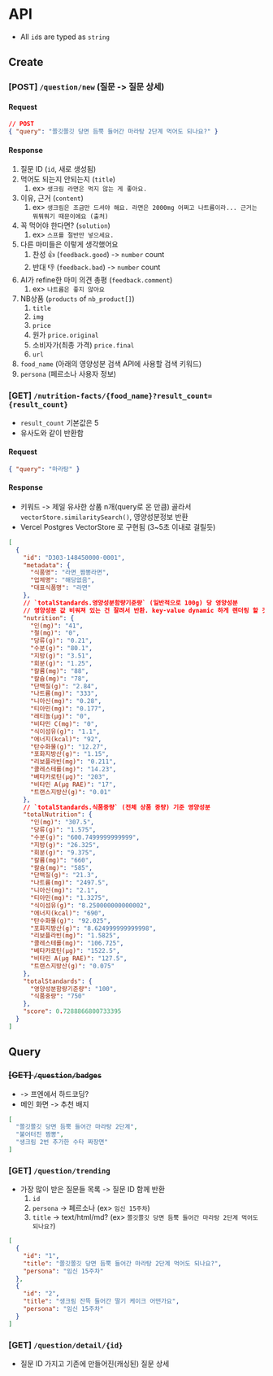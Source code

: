 # API

- All `id`s are typed as `string`

## Create

### [POST] `/question/new` (질문 -> 질문 상세)

#### Request

```json
// POST
{ "query": "쫄깃쫄깃 당면 듬뿍 들어간 마라탕 2단계 먹어도 되나요?" }
```

#### Response

1. 질문 ID (`id`, 새로 생성됨)
2. 먹어도 되는지 안되는지 (`title`)
   1. ex> `생크림 라면은 먹지 않는 게 좋아요.`
3. 이유, 근거 (`content`)
   1. ex> `생크림은 조금만 드셔야 해요. 라면은 2000mg 어쩌고 나트륨이라... 근거는 뭐뭐뭐기 때문이에요 (출처)`
4. 꼭 먹어야 한다면? (`solution`)
   1. ex> `스프를 절반만 넣으세요.`
5. 다른 마미들은 이렇게 생각했어요
   1. 찬성 👍 (`feedback.good`) -> `number` count
   2. 반대 👎 (`feedback.bad`) -> `number` count
6. AI가 refine한 마미 의견 총평 (`feedback.comment`)
   1. ex> `나트륨은 좋지 않아요`
7. NB상품 (`products` of `nb_product[]`)
   1. `title`
   2. `img`
   3. `price`
   4. 원가 `price.original`
   5. 소비자가(최종 가격) `price.final`
   6. `url`
8. `food_name` (아래의 영양성분 검색 API에 사용할 검색 키워드)
9. `persona` (페르소나 사용자 정보)

### [GET] `/nutrition-facts/{food_name}?result_count={result_count}`

- `result_count` 기본값은 5
- 유사도와 같이 반환함

#### Request

```json
{ "query": "마라탕" }
```

#### Response

- 키워드 -> 제일 유사한 상품 n개(query로 온 만큼) 골라서 `vectorStore.similaritySearch()`, 영양성분정보 반환
- Vercel Postgres VectorStore 로 구현됨 (3~5초 이내로 걸릴듯)

```json
[
  {
    "id": "D303-148450000-0001",
    "metadata": {
      "식품명": "라면_짬뽕라면",
      "업체명": "해당없음",
      "대표식품명": "라면"
    },
    // `totalStandards.영양성분함량기준량` (일반적으로 100g) 당 영양성분
    // 영양성분 값 비워져 있는 건 잘려서 반환. key-value dynamic 하게 렌더링 할 것.
    "nutrition": {
      "인(mg)": "41",
      "철(mg)": "0",
      "당류(g)": "0.21",
      "수분(g)": "80.1",
      "지방(g)": "3.51",
      "회분(g)": "1.25",
      "칼륨(mg)": "88",
      "칼슘(mg)": "78",
      "단백질(g)": "2.84",
      "나트륨(mg)": "333",
      "니아신(mg)": "0.28",
      "티아민(mg)": "0.177",
      "레티놀(μg)": "0",
      "비타민 C(mg)": "0",
      "식이섬유(g)": "1.1",
      "에너지(kcal)": "92",
      "탄수화물(g)": "12.27",
      "포화지방산(g)": "1.15",
      "리보플라빈(mg)": "0.211",
      "콜레스테롤(mg)": "14.23",
      "베타카로틴(μg)": "203",
      "비타민 A(μg RAE)": "17",
      "트랜스지방산(g)": "0.01"
    },
    // `totalStandards.식품중량` (전체 상품 중량) 기준 영양성분
    "totalNutrition": {
      "인(mg)": "307.5",
      "당류(g)": "1.575",
      "수분(g)": "600.7499999999999",
      "지방(g)": "26.325",
      "회분(g)": "9.375",
      "칼륨(mg)": "660",
      "칼슘(mg)": "585",
      "단백질(g)": "21.3",
      "나트륨(mg)": "2497.5",
      "니아신(mg)": "2.1",
      "티아민(mg)": "1.3275",
      "식이섬유(g)": "8.250000000000002",
      "에너지(kcal)": "690",
      "탄수화물(g)": "92.025",
      "포화지방산(g)": "8.624999999999998",
      "리보플라빈(mg)": "1.5825",
      "콜레스테롤(mg)": "106.725",
      "베타카로틴(μg)": "1522.5",
      "비타민 A(μg RAE)": "127.5",
      "트랜스지방산(g)": "0.075"
    },
    "totalStandards": {
      "영양성분함량기준량": "100",
      "식품중량": "750"
    },
    "score": 0.7288866800733395
  }
]
```

## Query

### ~~[GET] `/question/badges`~~

- -> 프엔에서 하드코딩?
- 메인 화면 -> 추천 배지

```json
[
  "쫄깃쫄깃 당면 듬뿍 들어간 마라탕 2단계",
  "불어터진 짬뽕",
  "생크림 2번 추가한 수타 짜장면"
]
```

### [GET] `/question/trending`

- 가장 많이 받은 질문들 목록 -> 질문 ID 함께 반환
  1.  `id`
  2.  `persona` -> 페르소나 (ex> `임신 15주차`)
  3.  `title` -> text/html/md? (ex> `쫄깃쫄깃 당면 듬뿍 들어간 마라탕 2단계 먹어도 되나요?`)

```json
[
  {
    "id": "1",
    "title": "쫄깃쫄깃 당면 듬뿍 들어간 마라탕 2단계 먹어도 되나요?",
    "persona": "임신 15주차"
  },
  {
    "id": "2",
    "title": "생크림 잔뜩 들어간 딸기 케이크 어떤가요",
    "persona": "임신 15주차"
  }
]
```

### [GET] `/question/detail/{id}`

- 질문 ID 가지고 기존에 만들어진(캐싱된) 질문 상세

